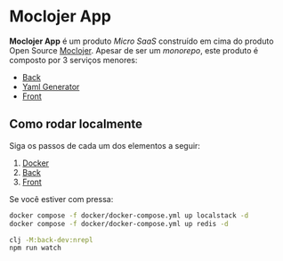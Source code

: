 # Moclojer App

**Moclojer App** é um produto *Micro SaaS* construído em cima do produto Open Source [Moclojer](https://github.com/moclojer/moclojer). Apesar de ser um *monorepo*, este produto é composto por 3 serviços menores:

- [Back](./src/back/README.md)
- [Yaml Generator](./src/yaml_generator/README.md)
- [Front](./src/front/README.md)

## Como rodar localmente

Siga os passos de cada um dos elementos a seguir:

1. [Docker](./docker/README.md#como-rodar-localmente)
2. [Back](./docker/README.md#como-rodar-localmente)
3. [Front](./docker/README.md#como-rodar-localmente)

Se você estiver com pressa:

```bash
docker compose -f docker/docker-compose.yml up localstack -d
docker compose -f docker/docker-compose.yml up redis -d

clj -M:back-dev:nrepl
npm run watch
```
